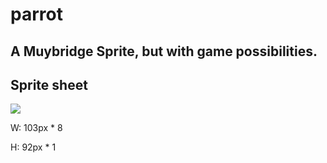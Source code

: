 parrot
======

A Muybridge Sprite, but with game possibilities.
------------------------------------------------

Sprite sheet
------------
![](img/parot_spritesheet_8frame\(w103h92\).png)

W: 103px * 8

H: 92px * 1


